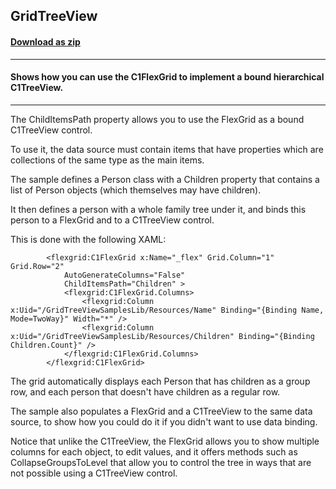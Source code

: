 ## GridTreeView
#### [Download as zip](https://downgit.github.io/#/home?url=https://github.com/GrapeCity/ComponentOne-UWP-Samples/tree/master/C1.UWP.FlexGrid/CS/GridTreeView)
____
#### Shows how you can use the C1FlexGrid to implement a bound hierarchical C1TreeView.
____
The ChildItemsPath property allows you to use the FlexGrid as a bound C1TreeView 
control.

To use it, the data source must contain items that have properties which are 
collections of the same type as the main items.
	
The sample defines a Person class with a Children property that contains 
a list of Person objects (which themselves may have children). 

It then defines a person with a whole family tree under it, and binds this person
to a FlexGrid and to a C1TreeView control.

This is done with the following XAML:

```
        <flexgrid:C1FlexGrid x:Name="_flex" Grid.Column="1" Grid.Row="2" 
            AutoGenerateColumns="False" 
            ChildItemsPath="Children" >
            <flexgrid:C1FlexGrid.Columns>
                <flexgrid:Column x:Uid="/GridTreeViewSamplesLib/Resources/Name" Binding="{Binding Name, Mode=TwoWay}" Width="*" />
                <flexgrid:Column x:Uid="/GridTreeViewSamplesLib/Resources/Children" Binding="{Binding Children.Count}" />
            </flexgrid:C1FlexGrid.Columns>
        </flexgrid:C1FlexGrid>
```
The grid automatically displays each Person that has children as a group row, and each 
person that doesn't have children as a regular row.

The sample also populates a FlexGrid and a C1TreeView to the same data source, to show
how you could do it if you didn't want to use data binding.

Notice that unlike the C1TreeView, the FlexGrid allows you to show multiple columns for each
object, to edit values, and it offers methods such as CollapseGroupsToLevel that allow you 
to control the tree in ways that are not possible using a C1TreeView control.

